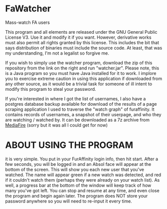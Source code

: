 FaWatcher
=========

Mass-watch FA users

This program and all elements are released under the GNU General Public License V3. Use it and modify it if you want. 
However, derivative works must also permit all rights granted by this license. This includes the bit
that says distribution of binaries must include the source code. 
At least, that was my understanding, I'm not a legalist so forgive me.

If you wish to simply use the watcher program, download the zip of this repository from the link on the right
and run "watcher.jar". Please note, this is a Java program so you must have Java installed for it to work.
I implore you to exercise extreme caution in using this application if downloaded from any other source, as 
it would be a trivial task for someone of ill intent to modify this program to steal your password.

If you're interested in where I got the list of usernames, I also have a postgres database backup available for download of the
results of a page scraping application I used to traverse the "watch graph" of furaffinity. It contains records
of usernames, a snapshot of their userpage, and who they are watching / watched by. It can be downloaded
as a 7z archive from [MediaFire](https://www.mediafire.com/?fucsuxu613c5m0l) (sorry but it was all I could get for now)

# ABOUT USING THE PROGRAM
it is very simple. You put in your FurAffinity login info, then hit start. After a few seconds, you will be
logged in and an Absol face will appear at the bottom of the screen. This will show you each new user that you've watched.
The name will appear green if a new watch was detected, and red if it couldn't watch them (perhaps they were already
on your watch list).
As well, a progress bar at the bottom of the window will keep track of how many you've got left.
You can stop and resume at any time, and even close the program and begin again later. The program does NOT store your
password anywhere so you will need to re-input it every time.
